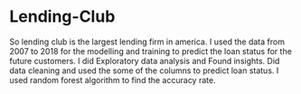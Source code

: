 # Lending-Club
So lending club is the largest lending firm in america. I used the data from 2007 to 2018 for the modelling and training to predict the loan status for the future customers. I did Exploratory data analysis and Found insights. Did data cleaning and used the some of the columns to predict loan status. I used random forest algorithm to find the accuracy rate.
